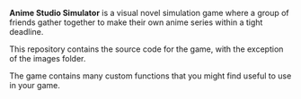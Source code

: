 **Anime Studio Simulator** is a visual novel simulation game where a group of friends gather together to make their own anime series within a tight deadline.

This repository contains the source code for the game, with the exception of the images folder.

The game contains many custom functions that you might find useful to use in your game.